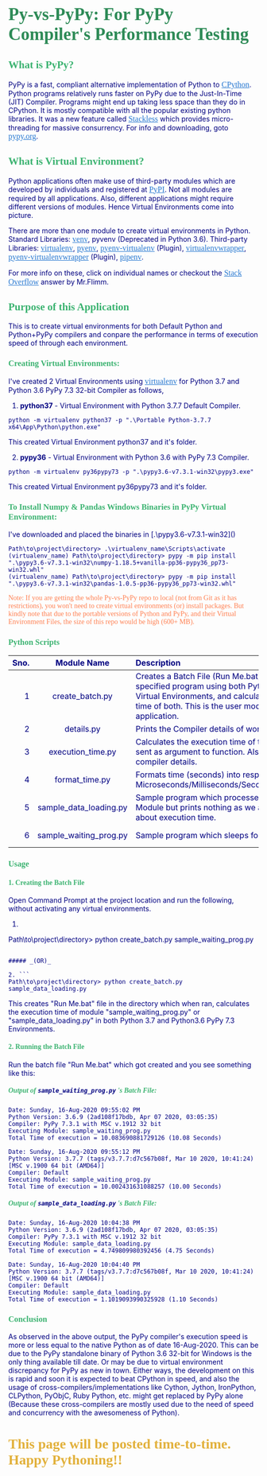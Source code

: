 <style>
    * {color: #000080;}
    h1.header {color: #2E8B57; font-size: 35; font-family: Palatino Linotype;}
    h1.footer {color: #E2B13C; font-family: Palatino Linotype;}
    h2, h3, h4, h5 {color: #3Cb371; font-family: Palatino Linotype;}
    a:link, a:visited, a:hover, a:active {color: #2778D1; font-size: 16px; font-family: Lucida Console;}
    p.note {color: #FF7F50; font-family: Palatino Linotype;}
</style>

<h1 class="header">Py-vs-PyPy: For PyPy Compiler's Performance Testing</h1>

## What is PyPy?

PyPy is a fast, compliant alternative implementation of Python to [CPython](https://github.com/python/cpython). Python programs relatively runs faster on PyPy due to the Just-In-Time (JIT) Compiler. Programs might end up taking less space than they do in CPython. It is mostly compatible with all the popular existing python libraries. It was a new feature called [Stackless](https://www.pypy.org/features.html#stackless) which provides micro-threading for massive consurrency. For info and downloading, goto [pypy.org](https://www.pypy.org/).

## What is Virtual Environment?
Python applications often make use of third-party modules which are developed by individuals and registered at [PyPI](https://pypi.org/). Not all modules are required by all applications. Also, different applications might require different versions of modules. Hence Virtual Environments come into picture.

There are more than one module to create virtual environments in Python.
Standard Libraries: [venv](https://docs.python.org/3/library/venv.html), pyvenv (Deprecated in Python 3.6).
Third-party Libraries: [virtualenv](https://pypi.org/project/virtualenv/), [pyenv](https://pypi.org/project/pyenv/), [pyenv-virtualenv](https://github.com/pyenv/pyenv-virtualenv) (Plugin), [virtualenvwrapper](https://pypi.org/project/virtualenvwrapper/), [pyenv-virtualenvwrapper](https://github.com/pyenv/pyenv-virtualenvwrapper) (Plugin), [pipenv](https://pypi.org/project/pipenv/).

For more info on these, click on individual names or checkout the [Stack Overflow](https://stackoverflow.com/a/41573588/9207580) answer by Mr.Flimm.

## Purpose of this Application
This is to create virtual environments for both Default Python and Python+PyPy compilers and conpare the performance in terms of execution speed of through each environment.

### Creating Virtual Environments:
I've created 2 Virtual Environments using [virtualenv](https://pypi.org/project/virtualenv/) for Python 3.7 and Python 3.6 PyPy 7.3 32-bit Compiler as follows,

1. **python37** - Virtual Environment with Python 3.7.7 Default Compiler.
```
python -m virtualenv python37 -p ".\Portable Python-3.7.7 x64\App\Python\python.exe"
```
This created Virtual Environment python37 and it's folder.

2. **pypy36** - Virtual Environment with Python 3.6 with PyPy 7.3 Compiler.
```
python -m virtualenv py36pypy73 -p ".\pypy3.6-v7.3.1-win32\pypy3.exe"
```
This created Virtual Environment py36pypy73 and it's folder.

### To Install Numpy & Pandas Windows Binaries in PyPy Virtual Environment:
I've downloaded and placed the binaries in [.\pypy3.6-v7.3.1-win32\]()
```
Path\to\project\directory> .\virtualenv_name\Scripts\activate
(virtualenv_name) Path\to\project\directory> pypy -m pip install ".\pypy3.6-v7.3.1-win32\numpy-1.18.5+vanilla-pp36-pypy36_pp73-win32.whl"
(virtualenv_name) Path\to\project\directory> pypy -m pip install ".\pypy3.6-v7.3.1-win32\pandas-1.0.5-pp36-pypy36_pp73-win32.whl"
```
<p class="note">Note: If you are getting the whole Py-vs-PyPy repo to local (not from Git as it has restrictions), you won't need to create virtual environments (or) install packages. But kindly note that due to the portable versions of Python and PyPy, and their Virtual Environment Files, the size of this repo would be high (600+ MB).</p>

### Python Scripts

Sno. | Module Name | Description | Basic Syntax
----:|:-----------:|:------------|:------------
1 | create_batch.py | Creates a Batch File (Run Me.bat) for running the specified program using both Python and PyPy Virtual Environments, and calculating the execution time of both. This is the user module of this application. | python create_batch.py program.py
2 | details.py | Prints the Compiler details of working console. | python details.py
3 | execution_time.py | Calculates the execution time of the program name sent as argument to function. Also calls details.py for compiler details. | python execution_time.py program.py
4 | format_time.py | Formats time (seconds) into respective units: Microseconds/Milliseconds/Seconds/Minutes/Hours. | python format_time.py [No. of Seconds]
5 | sample_data_loading.py | Sample program which processes data using Pandas Module but prints nothing as we are concerned about execution time. | python sample_data_loading.py
6 | sample_waiting_prog.py | Sample program which sleeps for 10 seconds. | python sample_waiting_prog.py

### Usage
#### 1. Creating the Batch File
Open Command Prompt at the project location and run the following, without activating any virtual environments.
1. ```
Path\to\project\directory> python create_batch.py sample_waiting_prog.py
```

##### _(OR)_

2. ```
Path\to\project\directory> python create_batch.py sample_data_loading.py
```

This creates "Run Me.bat" file in the directory which when ran, calculates the execution time of module "sample_waiting_prog.py" or "sample_data_loading.py" in both Python 3.7 and Python3.6 PyPy 7.3 Environments.

#### 2. Running the Batch File
Run the batch file "Run Me.bat" which got created and you see something like this:
##### Output of `sample_waiting_prog.py` 's Batch File:
```
Date: Sunday, 16-Aug-2020 09:55:02 PM
Python Version: 3.6.9 (2ad108f17bdb, Apr 07 2020, 03:05:35)
Compiler: PyPy 7.3.1 with MSC v.1912 32 bit
Executing Module: sample_waiting_prog.py
Total Time of execution = 10.083690881729126 (10.08 Seconds)

Date: Sunday, 16-Aug-2020 09:55:12 PM
Python Version: 3.7.7 (tags/v3.7.7:d7c567b08f, Mar 10 2020, 10:41:24) [MSC v.1900 64 bit (AMD64)]
Compiler: Default
Executing Module: sample_waiting_prog.py
Total Time of execution = 10.002431631088257 (10.00 Seconds)
```

##### Output of `sample_data_loading.py` 's Batch File:
```
Date: Sunday, 16-Aug-2020 10:04:38 PM
Python Version: 3.6.9 (2ad108f17bdb, Apr 07 2020, 03:05:35)
Compiler: PyPy 7.3.1 with MSC v.1912 32 bit
Executing Module: sample_data_loading.py
Total Time of execution = 4.749809980392456 (4.75 Seconds)

Date: Sunday, 16-Aug-2020 10:04:40 PM
Python Version: 3.7.7 (tags/v3.7.7:d7c567b08f, Mar 10 2020, 10:41:24) [MSC v.1900 64 bit (AMD64)]
Compiler: Default
Executing Module: sample_data_loading.py
Total Time of execution = 1.1019093990325928 (1.10 Seconds)
```

### Conclusion
As observed in the above output, the PyPy compiler's execution speed is more or less equal to the native Python as of date 16-Aug-2020. This can be due to the PyPy standalone binary of Python 3.6 32-bit for Windows is the only thing available till date. Or may be due to virtual environment discrepancy for PyPy as new in town. Either ways, the development on this is rapid and soon it is expected to beat CPython in speed, and also the usage of cross-compilers/implementations like Cython, Jython, IronPython, CLPython, PyObjC, Ruby Python, etc. might get replaced by PyPy alone (Because these cross-compilers are mostly used due to the need of speed and concurrency with the awesomeness of Python).

<h1 class="footer">This page will be posted time-to-time. Happy Pythoning!!</h1>
